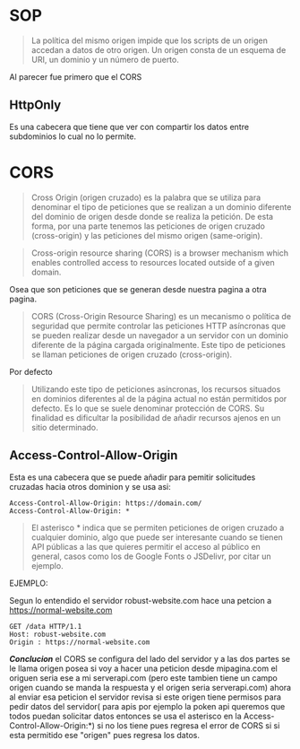 # SOP 

> La política del mismo origen impide que los scripts de un origen accedan a datos de otro origen. Un origen consta de un esquema de URI, un dominio y un número de puerto.

Al parecer fue primero que el CORS

## HttpOnly

Es una cabecera que tiene que ver con compartir los datos entre subdominios lo cual no lo permite.

# CORS

> Cross Origin (origen cruzado) es la palabra que se utiliza para denominar
el tipo de peticiones que se realizan a un dominio diferente del dominio de origen desde donde se realiza la petición. De esta forma, por una parte tenemos las peticiones de origen cruzado (cross-origin) y las peticiones del mismo origen (same-origin).

> Cross-origin resource sharing (CORS) is a browser mechanism which enables controlled access to resources located outside of a given domain.

Osea que son peticiones que se generan desde nuestra pagina a otra pagina.

> CORS (Cross-Origin Resource Sharing) es un mecanismo o política de seguridad que permite controlar las peticiones HTTP asíncronas que se pueden realizar desde un navegador a un servidor con un dominio diferente de la página cargada originalmente. 
Este tipo de peticiones se llaman peticiones de origen cruzado (cross-origin).

Por defecto 

> Utilizando este tipo de peticiones asíncronas, los recursos situados en dominios diferentes al de la página actual no están permitidos por defecto.
Es lo que se suele denominar protección de CORS. Su finalidad es dificultar la posibilidad de añadir recursos ajenos en un sitio determinado.

## Access-Control-Allow-Origin

Esta es una cabecera que se puede añadir para pemitir solicitudes cruzadas hacia otros dominion y se usa asi:

```
Access-Control-Allow-Origin: https://domain.com/
Access-Control-Allow-Origin: *

```


> El asterisco * indica que se permiten peticiones de origen cruzado a cualquier dominio, algo que puede ser interesante cuando se tienen API públicas a las que quieres permitir el acceso al público en general, 
casos como los de Google Fonts o JSDelivr, por citar un ejemplo.

EJEMPLO:

Segun lo entendido el servidor robust-website.com hace una petcion a https://normal-website.com

```
GET /data HTTP/1.1
Host: robust-website.com
Origin : https://normal-website.com

```

***Conclucion*** el CORS se configura del lado del servidor y a las dos partes se le llama origen posea si voy a hacer una peticion desde mipagina.com el origuen seria ese
a mi serverapi.com (pero este tambien tiene un campo origen cuando se manda la respuesta y el origen seria serverapi.com) ahora al enviar esa peticion el servidor
revisa si este origen tiene permisos para pedir datos del servidor( para apis por ejemplo la poken api queremos que todos puedan solicitar datos entonces se usa el asterisco
en la Access-Control-Allow-Origin:*) si no los tiene pues regresa el error de CORS si si esta permitido ese "origen" pues regresa los datos.


